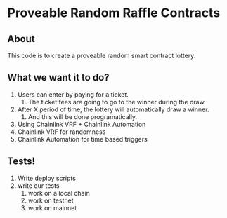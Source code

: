 # Proveable Random Raffle Contracts

## About

This code is to create a proveable random smart contract lottery.

## What we want it to do?

1. Users can enter by paying for a ticket.
   1. The ticket fees are going to go to the winner during the draw.
2. After X period of time, the lottery will automatically draw a winner.
    1. And this will be done programatically.
 3. Using Chainlink VRF + Chainlink Automation
   1. Chainlink VRF for randomness
   2. Chainlink Automation for time based triggers


## Tests!

1. Write deploy scripts
2. write our tests
   1. work on a local chain
   2. work on testnet
   3. work on mainnet